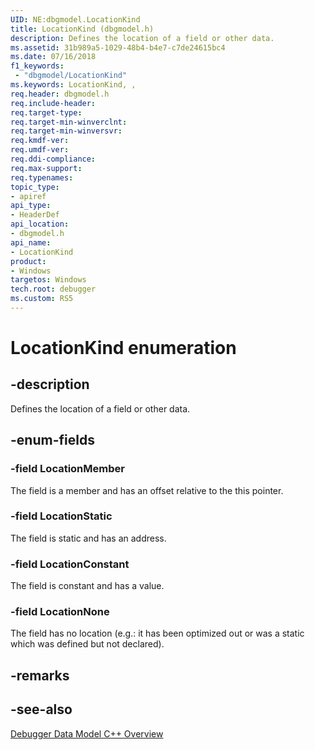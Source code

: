 ```yaml
---
UID: NE:dbgmodel.LocationKind
title: LocationKind (dbgmodel.h)
description: Defines the location of a field or other data.
ms.assetid: 31b989a5-1029-48b4-b4e7-c7de24615bc4
ms.date: 07/16/2018
f1_keywords:
 - "dbgmodel/LocationKind"
ms.keywords: LocationKind, , 
req.header: dbgmodel.h
req.include-header:
req.target-type:
req.target-min-winverclnt:
req.target-min-winversvr:
req.kmdf-ver:
req.umdf-ver:
req.ddi-compliance:
req.max-support:
req.typenames: 
topic_type: 
- apiref
api_type: 
- HeaderDef
api_location: 
- dbgmodel.h
api_name: 
- LocationKind
product:
- Windows
targetos: Windows
tech.root: debugger
ms.custom: RS5
---
```


# LocationKind enumeration

## -description

Defines the location of a field or other data.

## -enum-fields

### -field LocationMember
The field is a member and has an offset relative to the this pointer.
  
### -field LocationStatic 
The field is static and has an address.

### -field LocationConstant 
The field is constant and has a value.

### -field LocationNone 
The field has no location (e.g.: it has been optimized out or was a static which was defined but not declared).

## -remarks

## -see-also

[Debugger Data Model C++ Overview](https://docs.microsoft.com/windows-hardware/drivers/debugger/data-model-cpp-overview)
